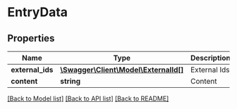 # EntryData

## Properties
Name | Type | Description | Notes
------------ | ------------- | ------------- | -------------
**external_ids** | [**\Swagger\Client\Model\ExternalId[]**](ExternalId.md) | External Ids | [optional] 
**content** | **string** | Content | [optional] 

[[Back to Model list]](../README.md#documentation-for-models) [[Back to API list]](../README.md#documentation-for-api-endpoints) [[Back to README]](../README.md)


